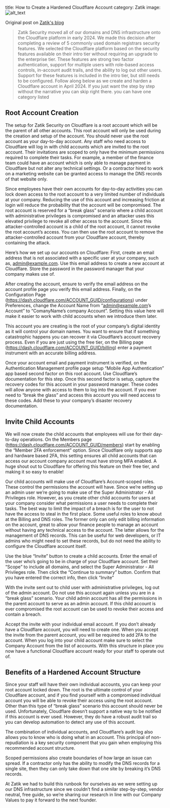 title: 
How to Create a Hardened Cloudflare Account
category: Zatik
image: ![alt_text]({static}/images/zatik-logo.jpg)

Original post on [Zatik's blog](https://www.zatik.io/blog/how-to-create-a-hardened-cloudflare-account)

> Zatik Security moved all of our domains and DNS infrastructure onto the Cloudflare platform in early 2024. We made this decision after completing a review of 5 commonly used domain registrars security features. We selected the Cloudflare platform based on the security features available on their intro tier without requiring an upgrade to the enterprise tier. These features are strong two factor authentication,  support for multiple users with role-based access controls, in-account audit trails, and the ability to log out other users. Support for these features is included in the intro tier, but still needs to be configured. Follow along below as we create and harden a Cloudflare account in April 2024. If you just want the step by step without the narrative you can skip right there. 
you can have one category listed 

## Root Account Creation

The setup for Zatik Security on Cloudflare is a root account which will be the parent of all other accounts. This root account will only be used during the creation and setup of the account. You should never use the root account as your day-to-day account. Any staff who need access to Cloudflare will log in with child accounts which are invited to the root account. Their invitations are scoped to only have the minimum permissions required to complete their tasks. For example, a member of the finance team could have an account which is only able to manage payment in Cloudflare but not alter any technical settings. Or a contractor hired to work on a marketing website can be granted access to manage the DNS records of that website only. 

Since employees have their own accounts for day-to-day activities you can lock down access to the root account to a very limited number of individuals at your company. Reducing the use of this account and increasing friction at login will reduce the probability that the account will be compromised. The root account is reserved for a “break glass” scenario where a child account with administrative privileges is compromised and an attacker uses this elevated privilege to revoke all other access to the account. Since this attacker-controlled account is a child of the root account, it cannot revoke the root account’s access. You can then use the root account to remove the attacker-controlled account from your Cloudflare account, thereby containing the attack.

Here’s how we set up our accounts on Cloudflare: First, create an email address that is not associated with a specific user at your company, such as, admin@example.com. Use this email address to create a new account at Cloudflare. Store the password in the password manager that your company makes use of. 

After creating the account, ensure to verify the email address on the account profile page you verify this email address. Finally, on the Configuration Page (https://dash.cloudflare.com/ACCOUNT_GUID/configurations) under Preferences, change the Account Name from “admin@example.com’s Account” to “ComanyName’s company Account”. Setting this value here will make it easier to work with child accounts when we introduce them later.

This account you are creating is the root of your company’s digital identity as it will control your domain names. You want to ensure that if something catastrophic happens you can recover it via Cloudflare’s account recovery process. Even if you are just using the free tier, on the Billing page (https://dash.cloudflare.com/ACCOUNT_GUID/billing) enter a payment instrument with an accurate billing address.

Once your account email and payment instrument is verified, on the Authentication Management profile page setup “Mobile App Authentication” app based second factor on this root account. Use Cloudflare’s documentation for this step. Once this second factor is setup, capture the recovery codes for this account in your password manager. These codes will allow anyone with access to them to log into the account. If you ever need to “break the glass” and access this account you will need access to these codes. Add these to your company’s disaster recovery documentation.

## Invite Child Accounts

We will now create the child accounts that employees will use for their day-to-day operations. On the Members page (https://dash.cloudflare.com/ACCOUNT_GUID/members) start by enabling the “Member 2FA enforcement” option. Since Cloudflare only supports app and hardware based 2FA, this setting ensures all child accounts that can access our account company account must have strong MFA enabled. A huge shout out to Cloudflare for offering this feature on their free tier, and making it so easy to enable! 

Our child accounts will make use of Cloudflare’s Account-scoped roles. These control the permissions the account will have. Since we’re setting up an admin user we’re going to make use of the Super Administrator - All Privileges role. However, as you create other child accounts for users at your company consider what permissions a user needs to complete their tasks. The best way to limit the impact of a breach is for the user to not have the access to steal in the first place. Some useful roles to know about at the Billing and DNS roles. The former only can only edit billing information on the account, great to allow your finance people to manage an account without having any technical access to the account. The latter allows for the management of DNS records. This can be useful for web developers, or IT admins who might need to set these records, but do not need the ability to configure the Cloudflare account itself. 

Use the  blue “Invite” button to create a child accounts. Enter the email of the user who’s going to be in charge of your Cloudflare account. Set their “Scope” to include all domains, and select the Super Administrator - All Privileges role. Then click the “Continue to summary” button. Confirm that you have entered the correct info, then click “Invite” 

With the invite sent out to child user with administrative privileges, log out of the admin account. Do not use this account again unless you are in a “break glass” scenario. Your child admin account has all the permissions in the parent account to serve as an admin account. If this child account is ever compromised the root account can be used to revoke their access and contain a breach. 

Accept the invite with your individual email account. If you don’t already have a Cloudflare account, you will need to create one. When you accept the invite from the parent account, you will be required to add 2FA to the account. When you log into your child account make sure to select the Company Account from the list of accounts. With this structure in place you now have a functional Cloudflare account ready for your staff to operate out of.

## Benefits of a Hardened Account Structure 

Since your staff will have their own individual accounts, you can keep your root account locked down. The root is the ultimate control of your Cloudflare account, and if you find yourself with a compromised individual account you will be able to revoke their access using the root account. Other than this type of “break glass” scenario this account should never be used. Unfortunately, Cloudflare doesn’t support a native way to be notified if this account is ever used. However, they do have a robust audit trail so you can develop automation to detect any use of this account. 

The combination of individual accounts, and Cloudflare’s audit log also allows you to know who is doing what in an account. This principal of non-repudiation is a key security component that you gain when employing this recommended account structure.

Scoped permissions also create boundaries of how large an issue can spread. If a contractor only has the ability to modify the DNS records for a single site, then they can only take down that one site by breaking it’s DNS records. 

At Zatik we had to build this runbook for ourselves as we were setting up our DNS infrastructure since we couldn’t find a similar step-by-step, vendor neutral, free guide, so we’re sharing our research in line with our Company Values to pay it forward to the next founder.  

